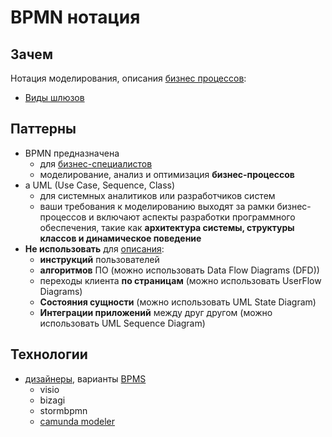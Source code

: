 # BPMN нотация

## Зачем

Нотация моделирования, описания [бизнес процессов](analytica.md#бизнес-процесс-бп):

- [Виды шлюзов](https://bpmn2.ru/blog/vse-shluzi-v-bpmn-s-primerami/)

## Паттерны

- BPMN предназначена
  - для [бизнес-специалистов](https://creately.com/guides/bpmn-vs-uml/)
  - моделирование, анализ и оптимизация __бизнес-процессов__
- а UML (Use Case, Sequence, Class)
  - для системных аналитиков или разработчиков систем
  - ваши требования к моделированию выходят за рамки бизнес-процессов и включают аспекты разработки программного обеспечения, такие как __архитектура системы, структуры классов и динамическое поведение__
- __Не использовать__ для [описания](https://bpmn2.ru/blog/5-nepravilnix-sposobov-ispolzovat-bpmn):
  - __инструкций__ пользователей
  - __алгоритмов__ ПО (можно использовать Data Flow Diagrams (DFD))
  - переходы клиента __по страницам__ (можно использовать UserFlow Diagrams)
  - __Состояния сущности__ (можно использовать UML State Diagram)
  - __Интеграции приложений__ между друг другом (можно использовать UML Sequence Diagram)

## Технологии

- [дизайнеры](https://stormbpmn.com/compare), варианты [BPMS](../arch/system.class/bpms.md)
  - visio
  - bizagi
  - stormbpmn
  - [camunda modeler](../technology/middleware/bpms/camunda.md)
